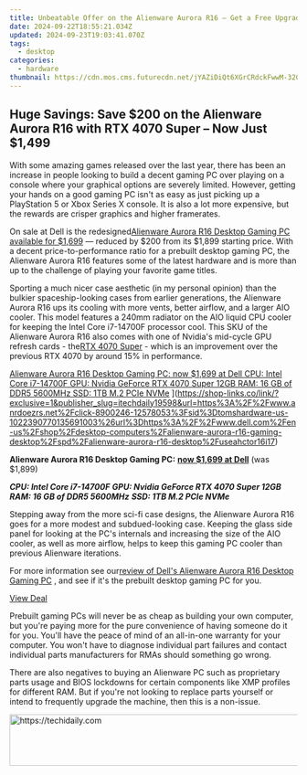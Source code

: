 ```yaml
---
title: Unbeatable Offer on the Alienware Aurora R16 – Get a Free Upgrade to RTX 4070 Super & Save $200!
date: 2024-09-22T18:55:21.034Z
updated: 2024-09-23T19:03:41.070Z
tags:
  - desktop
categories:
  - hardware
thumbnail: https://cdn.mos.cms.futurecdn.net/jYAZiDiQt6XGrCRdckFwwM-320-80.jpg
---
```


## Huge Savings: Save $200 on the Alienware Aurora R16 with RTX 4070 Super – Now Just $1,499

With some amazing games released over the last year, there has been an increase in people looking to build a decent gaming PC over playing on a console where your graphical options are severely limited. However, getting your hands on a good gaming PC isn't as easy as just picking up a PlayStation 5 or Xbox Series X console. It is also a lot more expensive, but the rewards are crisper graphics and higher framerates.

 On sale at Dell is the redesigned[Alienware Aurora R16 Desktop Gaming PC available for $1,699](https://shop-links.co/link/?exclusive=1&publisher_slug=itechdaily19598&url=https%3A%2F%2Fwww.anrdoezrs.net%2Fclick-8900246-12578053%3Fsid%3Dtomshardware-us-1312769239606935095%26url%3Dhttps%3A%2F%2Fwww.dell.com%2Fen-us%2Fshop%2Fdesktop-computers%2Falienware-aurora-r16-gaming-desktop%2Fspd%2Falienware-aurora-r16-desktop%2Fuseahctor16i17) — reduced by $200 from its $1,899 starting price. With a decent price-to-performance ratio for a prebuilt desktop gaming PC, the Alienware Aurora R16 features some of the latest hardware and is more than up to the challenge of playing your favorite game titles.

 Sporting a much nicer case aesthetic (in my personal opinion) than the bulkier spaceship-looking cases from earlier generations, the Alienware Aurora R16 ups its cooling with more vents, better airflow, and a larger AIO cooler. This model features a 240mm radiator on the AIO liquid CPU cooler for keeping the Intel Core i7-14700F processor cool. This SKU of the Alienware Aurora R16 also comes with one of Nvidia's mid-cycle GPU refresh cards - the[RTX 4070 Super](https://www.tomshardware.com/pc-components/gpus/nvidia-geforce-rtx-4070-super-review-boosted-clocks-and-core-counts-for-the-same-dollar599-as-the-vanilla-4070) \- which is an improvement over the previous RTX 4070 by around 15% in performance.

[Alienware Aurora R16 Desktop Gaming PC: now $1,699 at Dell CPU: Intel Core i7-14700F GPU: Nvidia GeForce RTX 4070 Super 12GB RAM: 16 GB of DDR5 5600MHz SSD: 1TB M.2 PCIe NVMe](https://cdn.mos.cms.futurecdn.net/Cem58gxryoFToHGCZZcnHc-200-100.png "Alienware Aurora R16 Desktop Gaming PC: now $1,699 at Dell CPU: Intel Core i7-14700F GPU: Nvidia GeForce RTX 4070 Super 12GB RAM: 16 GB of DDR5 5600MHz SSD: 1TB M.2 PCIe NVMe") ](https://shop-links.co/link/?exclusive=1&publisher_slug=itechdaily19598&url=https%3A%2F%2Fwww.anrdoezrs.net%2Fclick-8900246-12578053%3Fsid%3Dtomshardware-us-1022390770135691003%26url%3Dhttps%3A%2F%2Fwww.dell.com%2Fen-us%2Fshop%2Fdesktop-computers%2Falienware-aurora-r16-gaming-desktop%2Fspd%2Falienware-aurora-r16-desktop%2Fuseahctor16i17)

**Alienware Aurora R16 Desktop Gaming PC:** [**now $1,699 at Dell**](https://shop-links.co/link/?exclusive=1&publisher_slug=itechdaily19598&url=https%3A%2F%2Fwww.anrdoezrs.net%2Fclick-8900246-12578053%3Fsid%3Dtomshardware-us-3182932800519373910%26url%3Dhttps%3A%2F%2Fwww.dell.com%2Fen-us%2Fshop%2Fdesktop-computers%2Falienware-aurora-r16-gaming-desktop%2Fspd%2Falienware-aurora-r16-desktop%2Fuseahctor16i17)  (was $1,899)  
  
 _**CPU: Intel Core i7-14700F**_
 _**GPU: Nvidia GeForce RTX 4070 Super 12GB**_
 _**RAM: 16 GB of DDR5 5600MHz**_
 _**SSD: 1TB M.2 PCIe NVMe**_
  
 Stepping away from the more sci-fi case designs, the Alienware Aurora R16 goes for a more modest and subdued-looking case. Keeping the glass side panel for looking at the PC's internals and increasing the size of the AIO cooler, as well as more airflow, helps to keep this gaming PC cooler than previous Alienware iterations.

 For more information see our[review of Dell's Alienware Aurora R16 Desktop Gaming PC](https://www.tomshardware.com/reviews/alienware-aurora-r16) , and see if it's the prebuilt desktop gaming PC for you.

[View Deal](https://shop-links.co/link/?exclusive=1&publisher_slug=itechdaily19598&url=https%3A%2F%2Fwww.anrdoezrs.net%2Fclick-8900246-12578053%3Fsid%3Dtomshardware-us-1022390770135691003%26url%3Dhttps%3A%2F%2Fwww.dell.com%2Fen-us%2Fshop%2Fdesktop-computers%2Falienware-aurora-r16-gaming-desktop%2Fspd%2Falienware-aurora-r16-desktop%2Fuseahctor16i17)

 Prebuilt gaming PCs will never be as cheap as building your own computer, but you're paying more for the pure convenience of having someone do it for you. You'll have the peace of mind of an all-in-one warranty for your computer. You won't have to diagnose individual part failures and contact individual parts manufacturers for RMAs should something go wrong.

 There are also negatives to buying an Alienware PC such as proprietary parts usage and BIOS lockdowns for certain components like XMP profiles for different RAM. But if you're not looking to replace parts yourself or intend to frequently upgrade the machine, then this is a non-issue.

<ins class="adsbygoogle"
     style="display:block"
     data-ad-format="autorelaxed"
     data-ad-client="ca-pub-7571918770474297"
     data-ad-slot="1223367746"></ins>

<ins class="adsbygoogle"
     style="display:block"
     data-ad-client="ca-pub-7571918770474297"
     data-ad-slot="8358498916"
     data-ad-format="auto"
     data-full-width-responsive="true"></ins>



<!-- affiliate ads begin -->
<a href="https://appsumo.8odi.net/c/5597632/2130886/7443" target="_top" id="2130886">
  <img src="//a.impactradius-go.com/display-ad/7443-2130886" border="0" alt="https://techidaily.com" width="728" height="90"/>
</a>
<img height="0" width="0" src="https://appsumo.8odi.net/i/5597632/2130886/7443" style="position:absolute;visibility:hidden;" border="0" />
<!-- affiliate ads end -->

